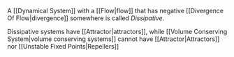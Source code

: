 A [[Dynamical System]] with a [[Flow|flow]] that has negative [[Divergence Of Flow|divergence]] somewhere is called *Dissipative*.

Dissipative systems have [[Attractor|attractors]], while [[Volume Conserving System|volume conserving systems]] cannot have [[Attractor|Attractors]] nor [[Unstable Fixed Points|Repellers]]